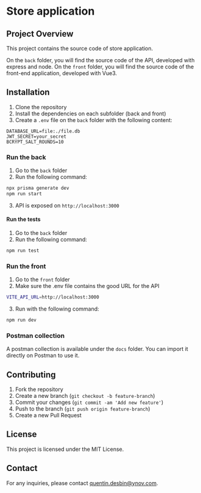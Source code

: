 # Store application

## Project Overview
This project contains the source code of store application.

On the `back` folder, you will find the source code of the API, developed with express and node.
On the `front` folder, you will find the source code of the front-end application, developed with Vue3.

## Installation

1. Clone the repository
2. Install the dependencies on each subfolder (back and front)
3. Create a `.env` file on the `back` folder with the following content:
```
DATABASE_URL=file:./file.db
JWT_SECRET=your_secret
BCRYPT_SALT_ROUNDS=10
```

### Run the back
1. Go to the `back` folder
2. Run the following command:
```bash
npx prisma generate dev
npm run start
```
3. API is exposed on `http://localhost:3000`

#### Run the tests
1. Go to the `back` folder
2. Run the following command:
```bash
npm run test
```

### Run the front
1. Go to the `front` folder
2. Make sure the .env file contains the good URL for the API
```bash
VITE_API_URL=http://localhost:3000
```
3. Run with the following command:
```bash
npm run dev
```

### Postman collection

A postman collection is available under the `docs` folder. You can import it directly on Postman to use it.

## Contributing
1. Fork the repository
2. Create a new branch (`git checkout -b feature-branch`)
3. Commit your changes (`git commit -am 'Add new feature'`)
4. Push to the branch (`git push origin feature-branch`)
5. Create a new Pull Request

## License
This project is licensed under the MIT License.

## Contact
For any inquiries, please contact [quentin.desbin@ynov.com](mailto:quentin.desbin@ynov.com).
